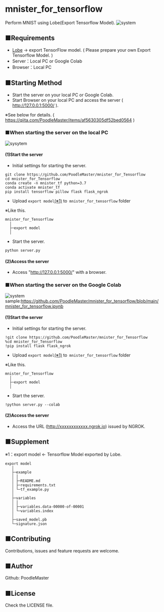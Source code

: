 # mnister_for_tensorflow
Perform MNIST using Lobe(Export Tensorflow Model).
![system](https://user-images.githubusercontent.com/69660581/100043780-75e36e80-2e51-11eb-8f06-3906b9b4341a.png)

## ■Requirements
- [Lobe](https://lobe.ai/) -> export TensorFlow model. ( Please prepare your own Export Tensorflow Model. )
- Server：Local PC or Google Colab
- Browser：Local PC

## ■Starting Method
- Start the server on your local PC or Google Colab.
- Start Browser on your local PC and access the server ( http://127.0.0.1:5000/ ).

※See below for details. ( https://qiita.com/PoodleMaster/items/af5630305df52bed0564 )

### ■When starting the server on the local PC
![sysytem](https://user-images.githubusercontent.com/69660581/100050006-eb543c80-2e5b-11eb-8bdb-bbe7599a8335.png)

#### (1)Start the server
- Initial settings for starting the server.
``` 
git clone https://github.com/PoodleMaster/mnister_for_Tensorflow
cd mnister_for_Tensorflow
conda create -n mnister_tf python=3.7
conda activate mnister_tf
pip install tensorflow pillow flask flask_ngrok
```
- Upload `export model`[(※1)](https://github.com/PoodleMaster/mnister_for_tensorflow/blob/main/README.md#supplement) to` mnister_for_tensorflow` folder

※Like this.
```
mnister_for_Tensorflow
  │
  ├─export model
  │
```
- Start the server.
```
python server.py
```

#### (2)Access the server
- Access "http://127.0.0.1:5000/" with a browser.


### ■When starting the server on the Google Colab
![system](https://user-images.githubusercontent.com/69660581/100050002-eabba600-2e5b-11eb-87f5-8583f43e31f9.png)
sample:https://github.com/PoodleMaster/mnister_for_tensorflow/blob/main/mnister_for_tensorflow.ipynb

#### (1)Start the server
- Initial settings for starting the server.
``` 
!git clone https://github.com/PoodleMaster/mnister_for_Tensorflow
%cd mnister_for_Tensorflow
!pip install flask flask_ngrok
```
- Upload `export model`[(※1)](https://github.com/PoodleMaster/mnister_for_tensorflow/blob/main/README.md#supplement) to` mnister_for_tensorflow` folder

※Like this.
```
mnister_for_Tensorflow
  │
  ├─export model
  │
```
- Start the server.
```
!python server.py --colab
```

#### (2)Access the server
- Access the URL (http://xxxxxxxxxxxx.ngrok.io) issued by NGROK.

## ■Supplement
※1：export model <- Tensorflow Model exported by Lobe.
```
export model
   │
   ├─example
   │ │
   │ ├─README.md
   │ ├─requirements.txt
   │ └─tf_example.py
   │
   ├─variables
   │ │
   │ ├─variables.data-00000-of-00001
   │ └─variables.index
   │
   ├─saved_model.pb
   └─signature.json
```

## ■Contributing
Contributions, issues and feature requests are welcome.

## ■Author
Github: PoodleMaster

## ■License
Check the LICENSE file.

